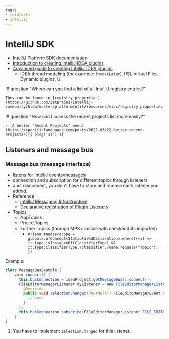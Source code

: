 ```yaml
---
tags:
- internals
- intellij
---
```


# IntelliJ SDK

- [IntelliJ Platform SDK documentation](https://plugins.jetbrains.com/docs/intellij/welcome.html)
- [Introduction to creating IntelliJ IDEA plugins](https://developerlife.com/2020/11/21/idea-plugin-example-intro/)
- [Advanced guide to creating IntelliJ IDEA plugins](https://developerlife.com/2021/03/13/ij-idea-plugin-advanced/)
    - IDEA thread modeling (for example: `invokeLater`), PSI, Virtual Files, Dynamic plugins, UI

!!! question "Where can you find a list of all IntelliJ registry entries?"

    They can be found in [registry.properties](https://github.com/JetBrains/intellij-community/blob/master/platform/util/resources/misc/registry.properties).

!!! question "How can I access the recent projects list more easily?"

    - [A better "Recent Projects" menu](https://specificlanguages.com/posts/2022-03/22-better-recent-projects/){{ blog('sl') }}

## Listeners and message bus

### Message bus (message interface)

- listens for IntelliJ events/messages
- connection and subscription for different topics through listeners
- Just disconnect, you don't have to store and remove each listener you added.
- Reference
    - [IntelliJ Messaging Infrastructure](https://plugins.jetbrains.com/docs/intellij/messaging-infrastructure.html)
    - [Declarative registration of Plugin Listeners](https://plugins.jetbrains.com/docs/intellij/plugin-listeners.html)
- Topics
    - AppTopics
    - ProjectTopics
    - Further Topics (through MPS console with checkeddots imported)
        - `#!java #nodes<scope = global>.ofConcept<StaticFieldDeclaration>.where({~it => it.type.isInstanceOf(ClassifierType) && it.type:ClassifierType.?classifier.?name.?equals("Topic"); })`

Example:

```java
class MessageBusExample {
    void connect() {
      this.busConnection = ideaProject.getMessageBus().connect();
      FileEditorManagerListener myListener = new FileEditorManagerListener() { // implement listener (1)
        @Override
        public void selectionChanged(@NotNull() FileEditoManagerEvent event) {
          // code
        }
      };
      this.busConnection.subscribe(FileEditorManagerListener.FILE_EDITOR.MANAGER, myListener);       
    }
}
```

1. You have to implement `selectionChanged` for this listener.